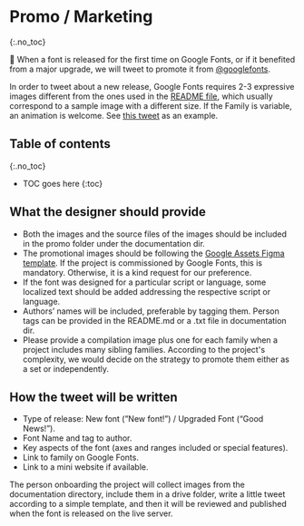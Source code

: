 <link href="style.css" rel="stylesheet">

# Promo / Marketing
{:.no_toc}

<div class="callout">

🦕 When a font is released for the first time on Google Fonts, or if it benefited from a major upgrade, we will tweet to promote it from <a href="https://twitter.com/googlefonts">@googlefonts</a>.

In order to tweet about a new release, Google Fonts requires 2-3 expressive images different from the ones used in the <a href="./readmefile.md">README file</a>, which usually correspond to a sample image with a different size. If the Family is variable, an animation is welcome. See <a href="https://twitter.com/googlefonts/status/1487038395918565377">this tweet</a> as an example.

</div>

## Table of contents
{:.no_toc}
* TOC goes here
{:toc}

## What the designer should provide

-   Both the images and the source files of the images should be included in the promo folder under the documentation dir.
-   The promotional images should be following the [Google Assets Figma template](https://www.figma.com/file/RwEesMz0S2xXBp0uGi62ft/GF-Asset-template-for-external-partners?node-id=0%3A1). If the project is commissioned by Google Fonts, this is mandatory. Otherwise, it is a kind request for our preference.
-   If the font was designed for a particular script or language, some localized text should be added addressing the respective script or language.
-   Authors’ names will be included, preferable by tagging them. Person tags can be provided in the README.md or a .txt file in documentation dir.
-   Please provide a compilation image plus one for each family when a project includes many sibling families. According to the project's complexity, we would decide on the strategy to promote them either as a set or independently.

## How the tweet will be written

-   Type of release: New font (”New font!”) / Upgraded Font (“Good News!”).
-   Font Name and tag to author.
-   Key aspects of the font (axes and ranges included or special features).
-   Link to family on Google Fonts.
-   Link to a mini website if available.

The person onboarding the project will collect images from the documentation directory, include them in a drive folder, write a little tweet according to a simple template, and then it will be reviewed and published when the font is released on the live server.

